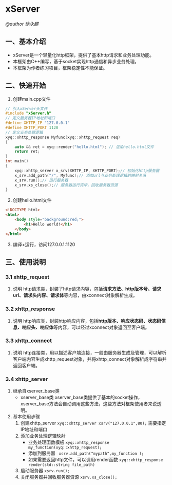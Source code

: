 # xServer

*@author 徐永麒*

## 一、基本介绍

- xServer是一个轻量化http框架，提供了基本http请求和业务处理功能。
- 本框架由C++编写，基于socket实现http通信和异步业务处理。
- 本框架为作者练习项目，框架稳定性不能保证。

## 二、快速开始
1. 创建main.cpp文件
```C++
// 引入xServer头文件
#include "xServer.h"
// 定义服务器IP地址和端口
#define XHTTP_IP "127.0.0.1"
#define XHTTP_PORT 1120
// 定义业务处理逻辑
xyq::xhttp_response Myfunc(xyq::xhttp_request req)
{
    auto && ret = xyq::render("hello.html"); // 渲染hello.html文件
    return ret;
}
int main()
{
    xyq::xhttp_server x_srv(XHTTP_IP, XHTTP_PORT);// 初始化http服务器
    x_srv.add_path("/", Myfunc);// 添加url与业务处理逻辑的映射关系
    x_srv.run();// 运行服务器
    x_srv.xs_close();// 服务器运行完毕，回收服务器资源
}
```
2. 创建hello.html文件
```html
<!DOCTYPE html>
<html>
    <body style="background:red;">
        <h1>Hello world!</h1>
    </body>
</html>
```
3. 编译+运行，访问127.0.0.1:1120
## 三、使用说明
### 3.1 xhttp_request
1. 说明
    http请求类，封装了http请求内容，包括**请求方法、http版本号、请求url、请求头内容、请求体**等内容，由xconnect对象解析生成。
### 3.2 xhttp_response
1. 说明
    http响应类，封装http响应内容，包括**http版本、响应状态码、状态码信息、响应头、响应体**等内容，可以经过xconnect对象返回至客户端。
### 3.3 xhttp_connect
1. 说明
    http连接类，用以描述客户端连接，一般由服务器生成及管理，可以解析客户端内容生成xhttp_request对象，并将xhttp_connect对象解析成字符串并返回客户端。
### 3.4 xhttp_server
1. 继承自xserver_base类
   - xserver_base类
        xserver_base类提供了基本的socket操作，xserver_base方法会自动调用这些方法，这些方法对框架使用者来说透明。
2. 基本使用步骤
   1. 创建xhttp_server
        `xyq::xhttp_server xsrv("127.0.0.1",80);`
        需要指定IP地址和端口
    2. 添加业务处理逻辑映射
        - 业务处理函数模板
            `xyq::xhttp_response my_function(xyq::xhttp_request);`
        - 添加到服务器
            ` xsrv.add_path("mypath",my_function );`
        - 如果需要返回http文件，可以调用render函数
            `xyq::xhttp_response render(std::string file_path)`
    3. 启动服务器
        `xsrv.run();`
    4. 关闭服务器并回收服务器资源
        `xsrv.xs_close();`